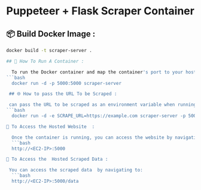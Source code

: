 # Puppeteer + Flask Scraper Container

## 📦 Build Docker Image :

```bash
docker build -t scraper-server .

## 🚀 How To Run A Container :

  To run the Docker container and map the container's port to your host machine, use:
```bash
  docker run -d -p 5000:5000 scraper-server

 ## 🌐 How to pass the URL To be Scraped :

 can pass the URL to be scraped as an environment variable when running the container:
```bash
  docker run -d -e SCRAPE_URL=https://example.com scraper-server -p 5000:5000

📄 To Access the Hosted Website  :

  Once the container is running, you can access the website by navigating to:
  ```bash
  http://<EC2-IP>:5000

📄 To Access the  Hosted Scraped Data :

 You can access the scraped data  by navigating to:
  ```bash
  http://<EC2-IP>:5000/data


